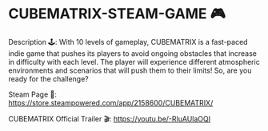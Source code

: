 # CUBEMATRIX-STEAM-GAME 🎮

Description 🕹️: With 10 levels of gameplay, CUBEMATRIX is a fast-paced indie game that pushes its players to avoid ongoing obstacles that increase in difficulty with each level. The player will experience different atmospheric environments and scenarios that will push them to their limits! So, are you ready for the challenge?

Steam Page 👾: https://store.steampowered.com/app/2158600/CUBEMATRIX/

CUBEMATRIX Official Trailer 🎬: https://youtu.be/-RluAUlaOQI
